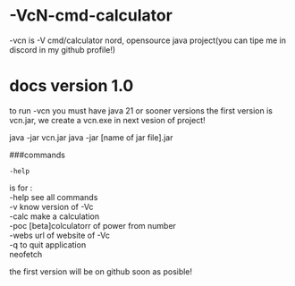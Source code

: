 # -VcN-cmd-calculator
-vcn is -V cmd/calculator nord, opensource java project(you can tipe me in discord in my github profile!)

# docs version 1.0
to run -vcn you must have java 21 or sooner versions
the first version is vcn.jar, we create a vcn.exe in next vesion of project!

java -jar vcn.jar
java -jar [name of jar file].jar

###commands
```
-help
```
is for :<br/>
-help       see all commands<br/>
-v      know version of -Vc<br/>
-calc     make a calculation<br/>
-poc       [beta]colculatorr of power from number<br/>
-webs      url of website of -Vc<br/>
-q      to quit application<br/>
neofetch<br/>

the first version will be on github soon as posible!
